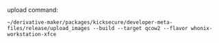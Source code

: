 
upload command:

```
~/derivative-maker/packages/kicksecure/developer-meta-files/release/upload_images --build --target qcow2 --flavor whonix-workstation-xfce
```
